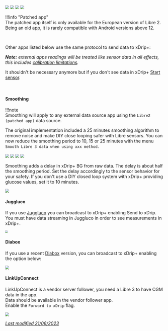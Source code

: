 <img src="../../images/hamburger_menu.png" style="zoom:75%;" />  
<img src="../../images/M-S.png" style="zoom:75%;" />  
<img src="../../images/M-S-HDS.png" style="zoom:75%;" />  
<img src="../images/M-S-HDSlistG.png" style="zoom:75%;" />

!!!info "Patched app"  
    The patched app itself is only available for the European version of Libre 2.  
    Being an old app, it is rarely compatible with Android versions above 12.

</br>

Other apps listed below use the same protocol to send data to xDrip+:

***Note:*** *external apps readings will be treated like sensor data in all effects, this includes [calibration limitations](../../calibrate/calibrate/#libre-2-patched-app).* 

It shouldn't be necessary anymore but if you don't see data in xDrip+ [Start sensor](../../use/startsensor/#followers-and-companion-apps).

</br>

#### Smoothing

!!!note  
    Smoothing will apply to any external data source app using the `Libre2 (patched app)` data source.

The original implementation included a 25 minutes smoothing algorithm to remove noise and make DIY close looping safer with Libre sensors. You can now reduce the smoothing period to 10, 15 or 25 minutes with the menu `Smooth Libre 3 data when using xxx method`.

<img src="../../images/hamburger_menu.png" style="zoom:75%;" />  
<img src="../../images/M-S.png" style="zoom:75%;" />  
<img src="../images/M-S-HDS-NFC.png" style="zoom:75%;" />

<img src="../images/M-S-HDS-NFC7.png" style="zoom:75%;" />

Smoothing adds a delay in xDrip+ BG from raw data. The delay is about half the smoothing period. Set the delay accordingly to the sensor behavior for your safety. If you don't use a DIY closed loop system with xDrip+ providing glucose values, set it to 10 minutes.

<img src="../images/M-S-HDS-NFC8.png" style="zoom:75%;" />

</br>

#### Juggluco

If you use [Juggluco](https://play.google.com/store/apps/details?id=tk.glucodata) you can broadcast to xDrip+ enabling Send to xDrip. You must have data streaming in Juggluco in order to see measurements in xDrip+.

<img src="../images/Juggluco.png" style="zoom:50%;" />

</br>

#### Diabox

If you use a recent [Diabox](https://sirius.thetaphi.de/diabox/) version, you can broadcast to xDrip+ enabling the option below:

<img src="../images/Diabox4.png" style="zoom:75%;" />

</br>

#### LinkUpConnect

LinkUpConnect is a vendor server follower, you need a Libre 3 to have CGM data in the app.  
Data should be available in the vendor follower app.  
Enable the `Forward to xDrip` flag.

<img src="../images/LinkUpConnect.png" style="zoom:75%;" />

</br>

[*Last modified 21/06/2023*](https://github.com/NightscoutFoundation/xDrip/releases/tag/2023.06.17)
